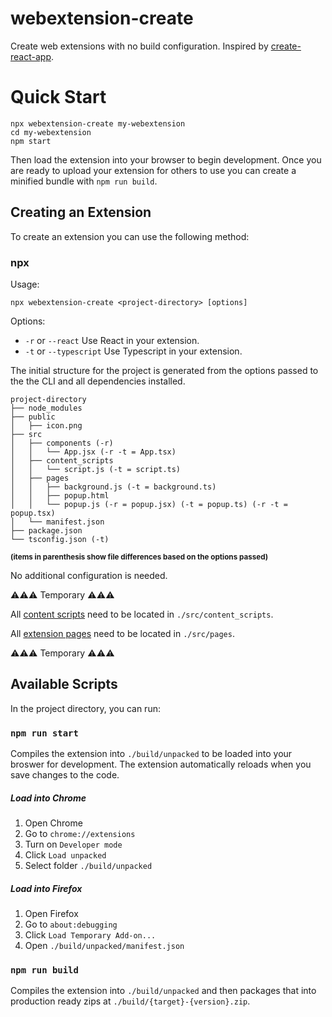 # webextension-create

Create web extensions with no build configuration. Inspired by [create-react-app](https://github.com/facebook/create-react-app).

# Quick Start

```
npx webextension-create my-webextension
cd my-webextension
npm start
```

Then load the extension into your browser to begin development. Once you are ready to upload your extension for others to use you can create a minified bundle with `npm run build`.

## Creating an Extension

To create an extension you can use the following method:

### npx

Usage:

```
npx webextension-create <project-directory> [options]
```

Options:

- `-r` or `--react` Use React in your extension.
- `-t` or `--typescript` Use Typescript in your extension.

The initial structure for the project is generated from the options passed to the the CLI and all dependencies installed.

```
project-directory
├── node_modules
├── public
│   ├── icon.png
├── src
│   ├── components (-r)
│   │   └── App.jsx (-r -t = App.tsx)
│   ├── content_scripts
│   │   └── script.js (-t = script.ts)
│   ├── pages
│   │   ├── background.js (-t = background.ts)
│   │   ├── popup.html
│   │   └── popup.js (-r = popup.jsx) (-t = popup.ts) (-r -t = popup.tsx)
│   └── manifest.json
├── package.json
└── tsconfig.json (-t)
```

<sub>**(items in parenthesis show file differences based on the options passed)**</sub>

No additional configuration is needed.

⚠️⚠️⚠️ Temporary ⚠️⚠️⚠️

All [content scripts](https://developer.mozilla.org/en-US/docs/Mozilla/Add-ons/WebExtensions/Content_scripts) need to be located in `./src/content_scripts`.

All [extension pages](https://developer.mozilla.org/en-US/docs/Mozilla/Add-ons/WebExtensions/user_interface/Extension_pages) need to be located in `./src/pages`.

⚠️⚠️⚠️ Temporary ⚠️⚠️⚠️

## Available Scripts

In the project directory, you can run:

### `npm run start`

Compiles the extension into `./build/unpacked` to be loaded into your broswer for development. The extension automatically reloads when you save changes to the code.

##### Load into Chrome

1. Open Chrome
2. Go to `chrome://extensions`
3. Turn on `Developer mode`
4. Click `Load unpacked`
5. Select folder `./build/unpacked`

##### Load into Firefox

1. Open Firefox
2. Go to `about:debugging`
3. Click `Load Temporary Add-on...`
4. Open `./build/unpacked/manifest.json`

### `npm run build`

Compiles the extension into `./build/unpacked` and then packages that into production ready zips at `./build/{target}-{version}.zip`.
